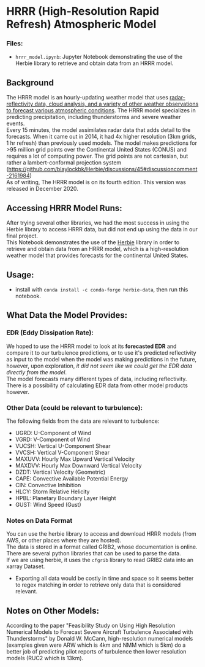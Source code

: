 # HRRR (High-Resolution Rapid Refresh) Atmospheric Model
### Files:
- `hrrr_model.ipynb`: Jupyter Notebook demonstrating the use of the Herbie library to retrieve and obtain data from an HRRR model.

## Background
The HRRR model is an hourly-updating weather model that uses [radar-reflectivity data, cloud analysis, and a variety of other weather observations to forecast various atmospheric conditions](https://journals.ametsoc.org/view/journals/wefo/37/8/WAF-D-21-0151.1.xml). The HRRR model specializes in predicting precipitation, including thunderstorms and severe weather events. 
<br>
Every 15 minutes, the model assimilates radar data that adds detail to the forecasts. When it came out in 2014, it had 4x higher resolution (3km grids, 1 hr refresh) than previously used models. The model makes predictions for >95 million grid points over the Continental United States (CONUS) and requires a lot of computing power. The grid points are not cartesian, but rather a lambert-conformal projection system (https://github.com/blaylockbk/Herbie/discussions/45#discussioncomment-2161984) 
<br>
As of writing, The HRRR model is on its fourth edition. This version was released in December 2020. 
<br>

## Accessing HRRR Model Runs:
After trying several other libraries, we had the most success in using the Herbie library to access HRRR data, but did not end up using the data in our final project.
<br>
This Notebook demonstrates the use of the [Herbie](https://herbie.readthedocs.io/en/stable/#) library in order to retrieve and obtain data from an HRRR model, which is a high-resolution weather model that provides forecasts for the continental United States. 
<br>

## Usage:
- install with `conda install -c conda-forge herbie-data`, then run this notebook.

## What Data the Model Provides:
### EDR (Eddy Dissipation Rate):
We hoped to use the HRRR model to look at its **forecasted EDR** and compare it to 
our turbulence predictions, or to use it's predicted reflectivity as input to the 
model when the model was making predictions in the future, however, upon exploration, 
*it did not seem like we could get the EDR data directly from the model*.
<br>
The model forecasts many different types of data, including reflectivity. 
There is a possibility of calculating EDR data from other model products however.

### Other Data (could be relevant to turbulence):
The following fields from the data are relevant to turbulence:
- UGRD: U-Component of Wind
- VGRD: V-Component of Wind
- VUCSH: Vertical U-Component Shear
- VVCSH: Vertical V-Component Shear
- MAXUVV: Hourly Max Upward Vertical Velocity
- MAXDVV: Hourly Max Downward Vertical Velocity
- DZDT: Vertical Velocity (Geometric)
- CAPE: Convective Available Potential Energy
- CIN: Convective Inhibition
- HLCY: Storm Relative Helicity
- HPBL: Planetary Boundary Layer Height
- GUST: Wind Speed (Gust)

### Notes on Data Format
You can use the herbie library to access and download HRRR models 
(from AWS, or other places where they are hosted). 
<br>
The data is stored in a format called GRIB2, whose documentation is online. 
There are several python libraries that can be used to parse the data. 
<br>
If we are using herbie, it uses the `cfgrib` library to read GRIB2 data into an 
xarray Dataset. 
<br>
- Exporting all data would be costly in time and space so it seems better to regex matching in order to retrieve only data that is considered relevant.

## Notes on Other Models:
According to the paper "Feasibility Study on Using High Resolution Numerical Models to Forecast Severe Aircraft Turbulence Associated with Thunderstorms" by Donald W. McCann, high-resolution numerical models (examples given were ARW which is 4km and NMM which is 5km) do a better job of predicting pilot reports of turbulence then lower resolution models (RUC2 which is 13km). 
